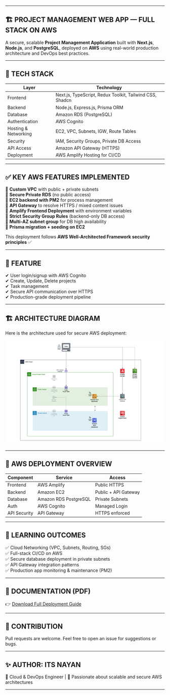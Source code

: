 
---

## 🏗️ PROJECT MANAGEMENT WEB APP — FULL STACK ON AWS
A secure, scalable **Project Management Application** built with **Next.js**, **Node.js**, and **PostgreSQL**, deployed on **AWS** using real-world production architecture and DevOps best practices.

---

## 📌 TECH STACK

| Layer                | Technology                                               |
| -------------------- | -------------------------------------------------------- |
| Frontend             | Next.js, TypeScript, Redux Toolkit, Tailwind CSS, Shadcn |
| Backend              | Node.js, Express.js, Prisma ORM                          |
| Database             | Amazon RDS (PostgreSQL)                                  |
| Authentication       | AWS Cognito                                              |
| Hosting & Networking | EC2, VPC, Subnets, IGW, Route Tables                     |
| Security             | IAM, Security Groups, Private DB Access                  |
| API Access           | Amazon API Gateway (HTTPS)                               |
| Deployment           | AWS Amplify Hosting for CI/CD                            |

---

## ✅ KEY AWS FEATURES IMPLEMENTED   

🔹 **Custom VPC** with public + private subnets<br>
🔹 **Secure Private RDS** (no public access)<br>
🔹 **EC2 backend with PM2** for process management<br>
🔹 **API Gateway** to resolve HTTPS / mixed content issues<br>
🔹 **Amplify Frontend Deployment** with environment variables<br>
🔹 **Strict Security Group Rules** (backend-only DB access)<br>
🔹 **Multi-AZ subnet group** for DB high availability<br>
🔹 **Prisma migration + seeding on EC2**

This deployment follows **AWS Well-Architected Framework security principles** ✅

---

## 🧪 FEATURE 

✔ User login/signup with AWS Cognito<br>
✔ Create, Update, Delete projects<br>
✔ Task management<br>
✔ Secure API communication over HTTPS<br>
✔ Production-grade deployment pipeline<br>

---

 
## 🏗️ ARCHITECTURE DIAGRAM <br>

Here is the architecture used for secure AWS deployment:

<p align="center">
  <img src="ARCHITECTURE DIAGRAM.png" width="750"/>
</p>

---


## 🚀 AWS DEPLOYMENT OVERVIEW 

| Component    | Service               | Access               |
| ------------ | --------------------- | -------------------- |
| Frontend     | AWS Amplify           | Public HTTPS         |
| Backend      | Amazon EC2            | Public + API Gateway |
| Database     | Amazon RDS PostgreSQL | Private Subnets      |
| Auth         | AWS Cognito           | Managed Login        |
| API Security | API Gateway           | HTTPS enforced       |

---

## 🎯 LEARNING OUTCOMES  

✅ Cloud Networking (VPC, Subnets, Routing, SGs)<br>
✅ Full-stack CI/CD on AWS<br>
✅ Secure database deployment in private subnets<br>
✅ API Gateway integration patterns<br>
✅ Production app monitoring & maintenance (PM2)<br>

---


## 📌 DOCUMENTATION (PDF)

👉 [Download Full Deployment Guide](https://github.com/ITS-NAYAN/project-management/blob/main/DOCUMENTATION.pdf)

---



## 🤝 CONTRIBUTION

Pull requests are welcome. Feel free to open an issue for suggestions or bugs.

---

## ✨ AUTHOR: **ITS NAYAN**
🚀 Cloud & DevOps Engineer | 
📌 Passionate about scalable and secure AWS architectures

---
